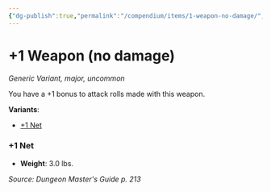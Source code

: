 ```yaml
---
{"dg-publish":true,"permalink":"/compendium/items/1-weapon-no-damage/","tags":["compendium/src/5e/dmg","item/rarity/uncommon","item/tier/major","item/wondrous/wondrous-item"]}
---
```


# +1 Weapon (no damage)
*Generic Variant, major, uncommon*  


You have a +1 bonus to attack rolls made with this weapon.

**Variants**:
- [+1 Net](#+1%20Net)

### +1 Net

- **Weight**: 3.0 lbs.


*Source: Dungeon Master's Guide p. 213*